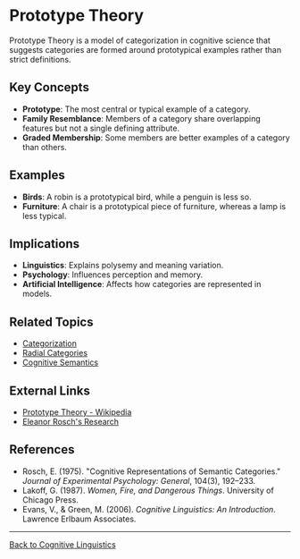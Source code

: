 # Prototype Theory

Prototype Theory is a model of categorization in cognitive science that suggests categories are formed around prototypical examples rather than strict definitions.

## Key Concepts

- **Prototype**: The most central or typical example of a category.
- **Family Resemblance**: Members of a category share overlapping features but not a single defining attribute.
- **Graded Membership**: Some members are better examples of a category than others.

## Examples

- **Birds**: A robin is a prototypical bird, while a penguin is less so.
- **Furniture**: A chair is a prototypical piece of furniture, whereas a lamp is less typical.

## Implications

- **Linguistics**: Explains polysemy and meaning variation.
- **Psychology**: Influences perception and memory.
- **Artificial Intelligence**: Affects how categories are represented in models.


## Related Topics

- [Categorization](Categorization.md)
- [Radial Categories](Advanced/Radial-Categories.md)
- [Cognitive Semantics](Cognitive-Semantics.md)

## External Links

- [Prototype Theory - Wikipedia](https://en.wikipedia.org/wiki/Prototype_theory)
- [Eleanor Rosch's Research](https://psychology.berkeley.edu/people/eleanor-rosch)

## References

- Rosch, E. (1975). "Cognitive Representations of Semantic Categories." *Journal of Experimental Psychology: General*, 104(3), 192–233.
- Lakoff, G. (1987). *Women, Fire, and Dangerous Things*. University of Chicago Press.
- Evans, V., & Green, M. (2006). *Cognitive Linguistics: An Introduction*. Lawrence Erlbaum Associates.

---

[Back to Cognitive Linguistics](../README.md)
